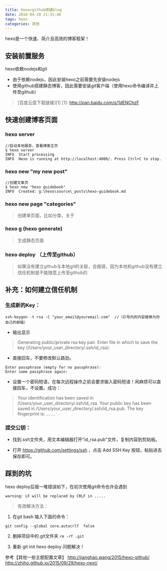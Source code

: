 ```yaml
---
title: hexo+github搭建blog
date: 2016-04-20 21:31:48
tags: hexo
categories: 其他
---
```


hexo是一个快速、简介且高效的博客框架！

## 安装前置服务
hexo依赖nodejs和git 

* 由于依赖nodejs，因此安装hexo之前需要先安装nodejs
* 使用github搭建静态博客，因此需要安装git客户端（使用hexo命令编译并上传至github）

> [百度云盘下载链接][1]
  [1]: http://pan.baidu.com/s/1dENChzF

## 快速创建博客页面

### hexo server 
```
//启动本地服务，查看博客主页
$ hexo server
INFO  Start processing
INFO  Hexo is running at http://localhost:4000/. Press Ctrl+C to stop.
```
### hexo new "my new post"

```
//创建文章页
$ hexo new "hexo guidebook"
INFO  Created: g:\hexo\source\_posts\hexo-guidebook.md
```
### hexo new page "categories"

> 创建单页面，比如分类，关于

### hexo g (hexo generate) 

>生成静态页面

### hexo deploy （上传至github）

> 如果没有建立github与本地git的关联，会报错，因为本地和github没有建立信任机制是不能随意上传至github的


## 补充：如何建立信任机制

### 生成新的Key：
```
ssh-keygen -t rsa -C "your_email@youremail.com"  //（引号内的内容替换为你自己的邮箱）
```

* 输出显示

> Generating public/private rsa key pair. Enter file in which to save the key (/Users/your_user_directory/.ssh/id_rsa):

* 直接回车，不要修改默认路劲。

```
Enter passphrase (empty for no passphrase): 
Enter same passphrase again:
```
* 设置一个密码短语，在每次远程操作之前会要求输入密码短语！闲麻烦可以直接回车，不设置。成功：

> Your identification has been saved in /Users/your_user_directory/.ssh/id_rsa. Your public key has been saved in /Users/your_user_directory/.ssh/id_rsa.pub. The key fingerprint is: ... ...

### 提交公钥：

* 找到.ssh文件夹，用文本编辑器打开“id_rsa.pub”文件，复制内容到剪贴板。

*  打开 https://github.com/settings/ssh ，点击 Add SSH Key 按钮，粘贴进去保存即可。

## 踩到的坑
hexo deploy后报一堆错误如下，在初次使用git命令也许会遇到
```
warning: LF will be replaced by CRLF in .....
```
> 有效解决方法：

1. 在git bash  输入下面的命令：
```
git config --global core.autocrlf  false
```
2. 删掉项目中的.git文件夹 `rm -rf .git`

3. 重新
git init 
hexo deploy
问题解决！


参考【其他一些主题配置文章】
http://jianghao.wang/2015/hexo-github/
http://zhiho.github.io/2015/09/29/hexo-next/